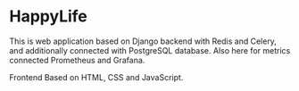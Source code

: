 # HappyLife
This is web application based on Django backend with Redis and Celery, and additionally connected with PostgreSQL database. Also here for metrics connected Prometheus and Grafana.

Frontend Based on HTML, CSS and JavaScript.